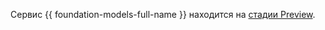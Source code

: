 Сервис {{ foundation-models-full-name }} находится на [стадии Preview](../../../overview/concepts/launch-stages.md).